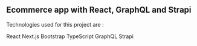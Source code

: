 ## Ecommerce app with React, GraphQL and Strapi

Technologies used for this project are :

React
Next.js
Bootstrap
TypeScript
GraphQL
Strapi
